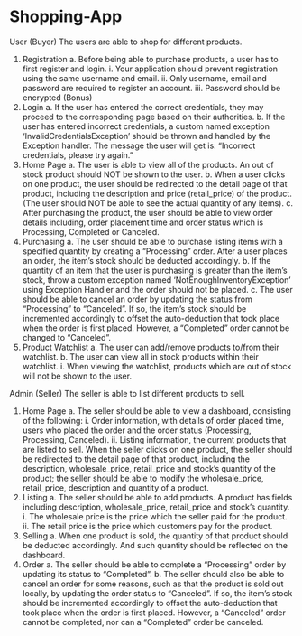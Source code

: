 # Shopping-App

User (Buyer)
The users are able to shop for different products.
1. Registration
a. Before being able to purchase products, a user has to first register and login.
i. Your application should prevent registration using the same username
and email.
ii. Only username, email and password are required to register an account.
iii. Password should be encrypted (Bonus)
2. Login
a. If the user has entered the correct credentials, they may proceed to the
corresponding page based on their authorities.
b. If the user has entered incorrect credentials, a custom named exception
‘InvalidCredentialsException’ should be thrown and handled by the Exception
handler. The message the user will get is: “Incorrect credentials, please try
again.”
3. Home Page
a. The user is able to view all of the products. An out of stock product should NOT
be shown to the user.
b. When a user clicks on one product, the user should be redirected to the detail
page of that product, including the description and price (retail_price) of the
product. (The user should NOT be able to see the actual quantity of any items).
c. After purchasing the product, the user should be able to view order details
including, order placement time and order status which is Processing,
Completed or Canceled.
4. Purchasing
a. The user should be able to purchase listing items with a specified quantity by
creating a “Processing” order. After a user places an order, the item’s stock
should be deducted accordingly.
b. If the quantity of an item that the user is purchasing is greater than the item’s
stock, throw a custom exception named ‘NotEnoughInventoryException’ using
Exception Handler and the order should not be placed.
c. The user should be able to cancel an order by updating the status from
“Processing” to “Canceled”. If so, the item’s stock should be incremented
accordingly to offset the auto-deduction that took place when the order is first
placed. However, a “Completed” order cannot be changed to “Canceled”.
5. Product Watchlist
a. The user can add/remove products to/from their watchlist.
b. The user can view all in stock products within their watchlist.
i. When viewing the watchlist, products which are out of stock will not be
shown to the user.

Admin (Seller)
The seller is able to list different products to sell.
1. Home Page
a. The seller should be able to view a dashboard, consisting of the following:
i. Order information, with details of order placed time, users who placed
the order and the order status (Processing, Processing, Canceled).
ii. Listing information, the current products that are listed to sell. When the
seller clicks on one product, the seller should be redirected to the detail
page of that product, including the description, wholesale_price,
retail_price and stock’s quantity of the product; the seller should be
able to modify the wholesale_price, retail_price, description and
quantity of a product.
2. Listing
a. The seller should be able to add products. A product has fields including
description, wholesale_price, retail_price and stock’s quantity.
i. The wholesale price is the price which the seller paid for the product.
ii. The retail price is the price which customers pay for the product.
3. Selling
a. When one product is sold, the quantity of that product should be deducted
accordingly. And such quantity should be reflected on the dashboard.
4. Order
a. The seller should be able to complete a “Processing” order by updating its status
to “Completed”.
b. The seller should also be able to cancel an order for some reasons, such as that
the product is sold out locally, by updating the order status to “Canceled”. If so,
the item’s stock should be incremented accordingly to offset the auto-deduction
that took place when the order is first placed. However, a “Canceled” order
cannot be completed, nor can a “Completed” order be canceled.

